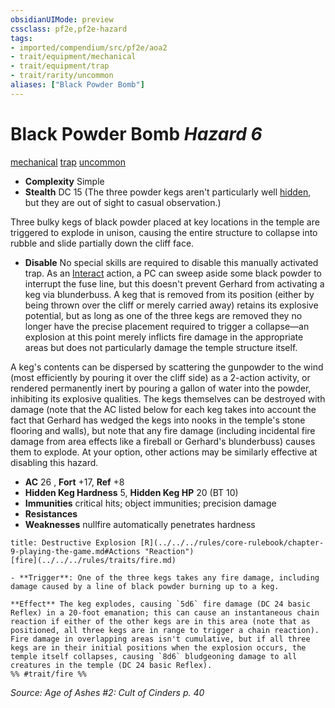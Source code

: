 ```yaml
---
obsidianUIMode: preview
cssclass: pf2e,pf2e-hazard
tags:
- imported/compendium/src/pf2e/aoa2
- trait/equipment/mechanical
- trait/equipment/trap
- trait/rarity/uncommon
aliases: ["Black Powder Bomb"]
---
```

# Black Powder Bomb *Hazard 6*  
[mechanical](mechanical.md)  [trap](trap.md)  [uncommon](uncommon.md)  

- **Complexity** Simple
- **Stealth** DC 15 (The three powder kegs aren't particularly well [hidden](conditions.md#Hidden), but they are out of sight to casual observation.)  

Three bulky kegs of black powder placed at key locations in the temple are triggered to explode in unison, causing the entire structure to collapse into rubble and slide partially down the cliff face.

- **Disable** No special skills are required to disable this manually activated trap. As an [Interact](interact.md) action, a PC can sweep aside some black powder to interrupt the fuse line, but this doesn't prevent Gerhard from activating a keg via blunderbuss. A keg that is removed from its position (either by being thrown over the cliff or merely carried away) retains its explosive potential, but as long as one of the three kegs are removed they no longer have the precise placement required to trigger a collapse—an explosion at this point merely inflicts fire damage in the appropriate areas but does not particularly damage the temple structure itself.

A keg's contents can be dispersed by scattering the gunpowder to the wind (most efficiently by pouring it over the cliff side) as a 2-action activity, or rendered permanently inert by pouring a gallon of water into the powder, inhibiting its explosive qualities. The kegs themselves can be destroyed with damage (note that the AC listed below for each keg takes into account the fact that Gerhard has wedged the kegs into nooks in the temple's stone flooring and walls), but note that any fire damage (including incidental fire damage from area effects like a fireball or Gerhard's blunderbuss) causes them to explode. At your option, other actions may be similarly effective at disabling this hazard.  

- **AC** 26 , **Fort** +17, **Ref** +8
- **Hidden Keg Hardness** 5, **Hidden Keg HP** 20 (BT 10)
- **Immunities** critical hits; object immunities; precision damage
- **Resistances** 
- **Weaknesses** nullfire automatically penetrates hardness
     
```ad-embed-ability
title: Destructive Explosion [R](../../../rules/core-rulebook/chapter-9-playing-the-game.md#Actions "Reaction")
[fire](../../../rules/traits/fire.md)  

- **Trigger**: One of the three kegs takes any fire damage, including damage caused by a line of black powder burning up to a keg.

**Effect** The keg explodes, causing `5d6` fire damage (DC 24 basic Reflex) in a 20-foot emanation; this can cause an instantaneous chain reaction if either of the other kegs are in this area (note that as positioned, all three kegs are in range to trigger a chain reaction). Fire damage in overlapping areas isn't cumulative, but if all three kegs are in their initial positions when the explosion occurs, the temple itself collapses, causing `8d6` bludgeoning damage to all creatures in the temple (DC 24 basic Reflex).  
%% #trait/fire %%
```

*Source: Age of Ashes #2: Cult of Cinders p. 40*

